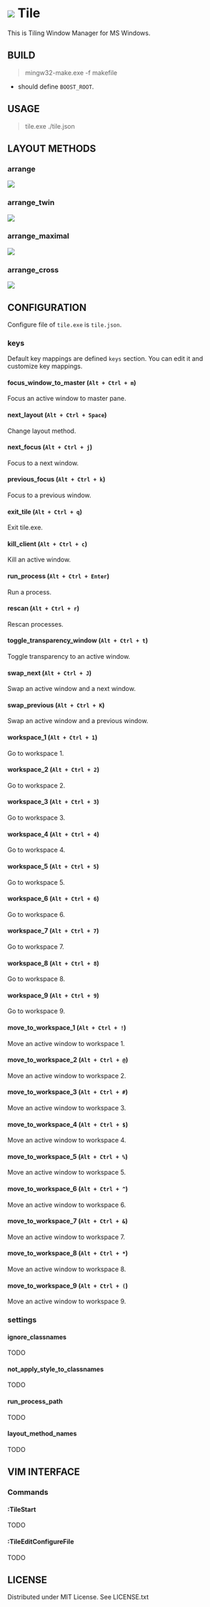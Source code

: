 
# ![](https://raw.github.com/rbtnn/tile/master/images/icon_large.png) Tile

This is Tiling Window Manager for MS Windows.


## BUILD

> mingw32-make.exe -f makefile

* should define `BOOST_ROOT`.


## USAGE

> tile.exe ./tile.json


## LAYOUT METHODS

### arrange

![](https://raw.github.com/rbtnn/tile/master/images/arrange.png)


### arrange\_twin

![](https://raw.github.com/rbtnn/tile/master/images/arrange_twin.png)


### arrange\_maximal

![](https://raw.github.com/rbtnn/tile/master/images/arrange_maximal.png)


### arrange\_cross

![](https://raw.github.com/rbtnn/tile/master/images/arrange_cross.png)


## CONFIGURATION

Configure file of `tile.exe` is `tile.json`.


### keys

Default key mappings are defined `keys` section.
You can edit it and customize key mappings.


#### focus\_window\_to\_master (`Alt + Ctrl + m`)

Focus an active window to master pane.

#### next\_layout (`Alt + Ctrl + Space`)

Change layout method.

#### next\_focus (`Alt + Ctrl + j`)

Focus to a next window.

#### previous\_focus (`Alt + Ctrl + k`)

Focus to a previous window.

#### exit\_tile (`Alt + Ctrl + q`)

Exit tile.exe.

#### kill\_client (`Alt + Ctrl + c`)

Kill an active window.

#### run\_process (`Alt + Ctrl + Enter`)

Run a process.

#### rescan (`Alt + Ctrl + r`)

Rescan processes.

#### toggle\_transparency\_window (`Alt + Ctrl + t`)

Toggle transparency to an active window.

#### swap\_next (`Alt + Ctrl + J`)

Swap an active window and a next window.

#### swap\_previous (`Alt + Ctrl + K`)

Swap an active window and a previous window.

#### workspace\_1 (`Alt + Ctrl + 1`)

Go to workspace 1.

#### workspace\_2 (`Alt + Ctrl + 2`)

Go to workspace 2.

#### workspace\_3 (`Alt + Ctrl + 3`)

Go to workspace 3.

#### workspace\_4 (`Alt + Ctrl + 4`)

Go to workspace 4.

#### workspace\_5 (`Alt + Ctrl + 5`)

Go to workspace 5.

#### workspace\_6 (`Alt + Ctrl + 6`)

Go to workspace 6.

#### workspace\_7 (`Alt + Ctrl + 7`)

Go to workspace 7.

#### workspace\_8 (`Alt + Ctrl + 8`)

Go to workspace 8.

#### workspace\_9 (`Alt + Ctrl + 9`)

Go to workspace 9.

#### move\_to\_workspace\_1 (`Alt + Ctrl + !`)

Move an active window to workspace 1.

#### move\_to\_workspace\_2 (`Alt + Ctrl + @`)

Move an active window to workspace 2.

#### move\_to\_workspace\_3 (`Alt + Ctrl + #`)

Move an active window to workspace 3.

#### move\_to\_workspace\_4 (`Alt + Ctrl + $`)

Move an active window to workspace 4.

#### move\_to\_workspace\_5 (`Alt + Ctrl + %`)

Move an active window to workspace 5.

#### move\_to\_workspace\_6 (`Alt + Ctrl + ^`)

Move an active window to workspace 6.

#### move\_to\_workspace\_7 (`Alt + Ctrl + &`)

Move an active window to workspace 7.

#### move\_to\_workspace\_8 (`Alt + Ctrl + *`)

Move an active window to workspace 8.

#### move\_to\_workspace\_9 (`Alt + Ctrl + (`)

Move an active window to workspace 9.


### settings

#### ignore\_classnames

TODO

#### not\_apply\_style\_to\_classnames

TODO

#### run\_process\_path

TODO

#### layout\_method\_names

TODO


## VIM INTERFACE

### Commands

#### :TileStart

TODO

#### :TileEditConfigureFile

TODO


## LICENSE

Distributed under MIT License. See LICENSE.txt


